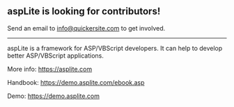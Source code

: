 ## aspLite is looking for contributors!
Send an email to info@quickersite.com to get involved.
<hr>
aspLite is a framework for ASP/VBScript developers. It can help to develop better ASP/VBScript applications. 

More info: https://asplite.com

Handbook: https://demo.asplite.com/ebook.asp

Demo: https://demo.asplite.com
